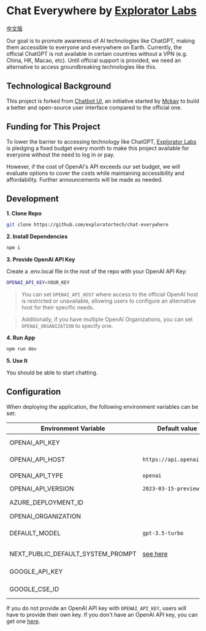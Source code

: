 # Chat Everywhere by [Explorator Labs](https://exploratorlabs.com)

[中文版](README-zh.md)

Our goal is to promote awareness of AI technologies like ChatGPT, making them accessible to everyone and everywhere on Earth. Currently, the official ChatGPT is not available in certain countries without a VPN (e.g. China, HK, Macao, etc). Until official support is provided, we need an alternative to access groundbreaking technologies like this.

## Technological Background
This project is forked from [Chatbot UI](https://github.com/mckaywrigley/chatbot-ui), an initiative started by [Mckay](https://twitter.com/mckaywrigley) to build a better and open-source user interface compared to the official one.

## Funding for This Project
To lower the barrier to accessing technology like ChatGPT, [Explorator Labs](https://exploratorlabs.com) is pledging a fixed budget every month to make this project available for everyone without the need to log in or pay.

However, if the cost of OpenAI's API exceeds our set budget, we will evaluate options to cover the costs while maintaining accessibility and affordability. Further announcements will be made as needed.

## Development

**1. Clone Repo**

```bash
git clone https://github.com/exploratortech/chat-everywhere
```

**2. Install Dependencies**

```bash
npm i
```

**3. Provide OpenAI API Key**

Create a .env.local file in the root of the repo with your OpenAI API Key:

```bash
OPENAI_API_KEY=YOUR_KEY
```

> You can set `OPENAI_API_HOST` where access to the official OpenAI host is restricted or unavailable, allowing users to configure an alternative host for their specific needs.

> Additionally, if you have multiple OpenAI Organizations, you can set `OPENAI_ORGANIZATION` to specify one.

**4. Run App**

```bash
npm run dev
```

**5. Use It**

You should be able to start chatting.

## Configuration

When deploying the application, the following environment variables can be set:

| Environment Variable              | Default value                  | Description                                                                                                                               |
| --------------------------------- | ------------------------------ | ----------------------------------------------------------------------------------------------------------------------------------------- |
| OPENAI_API_KEY                    |                                | The default API key used for authentication with OpenAI                                                                                   |
| OPENAI_API_HOST                   | `https://api.openai.com`       | The base url, for Azure use `https://<endpoint>.openai.azure.com`                                                                         |
| OPENAI_API_TYPE                   | `openai`                       | The API type, options are `openai` or `azure`                                                                                             |
| OPENAI_API_VERSION                | `2023-03-15-preview`           | Only applicable for Azure OpenAI                                                                                                          |
| AZURE_DEPLOYMENT_ID               |                                | Needed when Azure OpenAI, Ref [Azure OpenAI API](https://learn.microsoft.com/zh-cn/azure/cognitive-services/openai/reference#completions) |
| OPENAI_ORGANIZATION               |                                | Your OpenAI organization ID                                                                                                               |
| DEFAULT_MODEL                     | `gpt-3.5-turbo`                | The default model to use on new conversations, for Azure use `gpt-35-turbo`                                                               |
| NEXT_PUBLIC_DEFAULT_SYSTEM_PROMPT | [see here](utils/app/const.ts) | The default system prompt to use on new conversations                                                                                     |
| GOOGLE_API_KEY                    |                                | See [Custom Search JSON API documentation][GCSE]                                                                                          |
| GOOGLE_CSE_ID                     |                                | See [Custom Search JSON API documentation][GCSE]                                                                                          |

If you do not provide an OpenAI API key with `OPENAI_API_KEY`, users will have to provide their own key.
If you don't have an OpenAI API key, you can get one [here](https://platform.openai.com/account/api-keys).

[GCSE]: https://developers.google.com/custom-search/v1/overview
